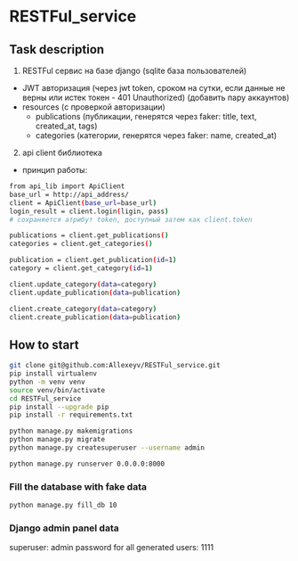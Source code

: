 # RESTFul_service

## Task description
1. RESTFul сервис на базе django (sqlite база пользователей)
- JWT авторизация (через jwt token, сроком на сутки, если данные не верны или истек токен - 401 Unauthorized) (добавить пару аккаунтов)
- resources (с проверкой авторизации)
    - publications (публикации, генерятся через faker: title, text, created_at, tags)
    - categories (категории, генерятся через faker: name, created_at)

2. api client библиотека
- принцип работы:
``` sh
from api_lib import ApiClient
base_url = http://api_address/
client = ApiClient(base_url=base_url)
login_result = client.login(ligin, pass)
# сохраняется атрибут token, доступный затем как client.token

publications = client.get_publications()
categories = client.get_categories()

publication = client.get_publication(id=1)
category = client.get_category(id=1)

client.update_category(data=category)
client.update_publication(data=publication)

client.create_category(data=category)
client.create_publication(data=publication)
```

## How to start
``` sh
git clone git@github.com:Allexeyv/RESTFul_service.git
pip install virtualenv
python -m venv venv
source venv/bin/activate
cd RESTFul_service
pip install --upgrade pip
pip install -r requirements.txt

python manage.py makemigrations
python manage.py migrate
python manage.py createsuperuser --username admin

python manage.py runserver 0.0.0.0:8000
```

### Fill the database with fake data
``` sh
python manage.py fill_db 10
```

### Django admin panel data
superuser: admin
password for all generated users: 1111
